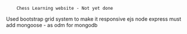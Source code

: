 		Chess Learning website - Not yet done
Used bootstrap grid system to make it responsive
ejs
node
express
must add mongoose - as odm for mongodb

